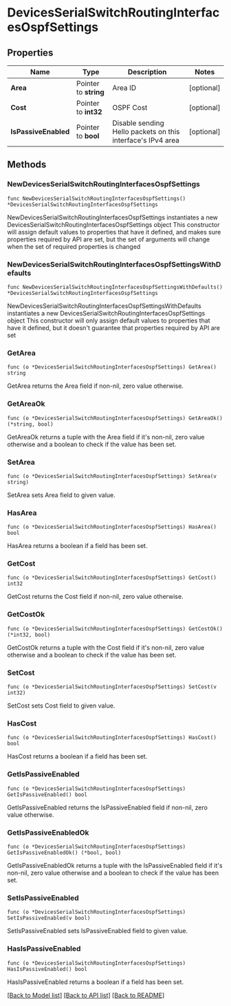 # DevicesSerialSwitchRoutingInterfacesOspfSettings

## Properties

Name | Type | Description | Notes
------------ | ------------- | ------------- | -------------
**Area** | Pointer to **string** | Area ID | [optional] 
**Cost** | Pointer to **int32** | OSPF Cost | [optional] 
**IsPassiveEnabled** | Pointer to **bool** | Disable sending Hello packets on this interface&#39;s IPv4 area | [optional] 

## Methods

### NewDevicesSerialSwitchRoutingInterfacesOspfSettings

`func NewDevicesSerialSwitchRoutingInterfacesOspfSettings() *DevicesSerialSwitchRoutingInterfacesOspfSettings`

NewDevicesSerialSwitchRoutingInterfacesOspfSettings instantiates a new DevicesSerialSwitchRoutingInterfacesOspfSettings object
This constructor will assign default values to properties that have it defined,
and makes sure properties required by API are set, but the set of arguments
will change when the set of required properties is changed

### NewDevicesSerialSwitchRoutingInterfacesOspfSettingsWithDefaults

`func NewDevicesSerialSwitchRoutingInterfacesOspfSettingsWithDefaults() *DevicesSerialSwitchRoutingInterfacesOspfSettings`

NewDevicesSerialSwitchRoutingInterfacesOspfSettingsWithDefaults instantiates a new DevicesSerialSwitchRoutingInterfacesOspfSettings object
This constructor will only assign default values to properties that have it defined,
but it doesn't guarantee that properties required by API are set

### GetArea

`func (o *DevicesSerialSwitchRoutingInterfacesOspfSettings) GetArea() string`

GetArea returns the Area field if non-nil, zero value otherwise.

### GetAreaOk

`func (o *DevicesSerialSwitchRoutingInterfacesOspfSettings) GetAreaOk() (*string, bool)`

GetAreaOk returns a tuple with the Area field if it's non-nil, zero value otherwise
and a boolean to check if the value has been set.

### SetArea

`func (o *DevicesSerialSwitchRoutingInterfacesOspfSettings) SetArea(v string)`

SetArea sets Area field to given value.

### HasArea

`func (o *DevicesSerialSwitchRoutingInterfacesOspfSettings) HasArea() bool`

HasArea returns a boolean if a field has been set.

### GetCost

`func (o *DevicesSerialSwitchRoutingInterfacesOspfSettings) GetCost() int32`

GetCost returns the Cost field if non-nil, zero value otherwise.

### GetCostOk

`func (o *DevicesSerialSwitchRoutingInterfacesOspfSettings) GetCostOk() (*int32, bool)`

GetCostOk returns a tuple with the Cost field if it's non-nil, zero value otherwise
and a boolean to check if the value has been set.

### SetCost

`func (o *DevicesSerialSwitchRoutingInterfacesOspfSettings) SetCost(v int32)`

SetCost sets Cost field to given value.

### HasCost

`func (o *DevicesSerialSwitchRoutingInterfacesOspfSettings) HasCost() bool`

HasCost returns a boolean if a field has been set.

### GetIsPassiveEnabled

`func (o *DevicesSerialSwitchRoutingInterfacesOspfSettings) GetIsPassiveEnabled() bool`

GetIsPassiveEnabled returns the IsPassiveEnabled field if non-nil, zero value otherwise.

### GetIsPassiveEnabledOk

`func (o *DevicesSerialSwitchRoutingInterfacesOspfSettings) GetIsPassiveEnabledOk() (*bool, bool)`

GetIsPassiveEnabledOk returns a tuple with the IsPassiveEnabled field if it's non-nil, zero value otherwise
and a boolean to check if the value has been set.

### SetIsPassiveEnabled

`func (o *DevicesSerialSwitchRoutingInterfacesOspfSettings) SetIsPassiveEnabled(v bool)`

SetIsPassiveEnabled sets IsPassiveEnabled field to given value.

### HasIsPassiveEnabled

`func (o *DevicesSerialSwitchRoutingInterfacesOspfSettings) HasIsPassiveEnabled() bool`

HasIsPassiveEnabled returns a boolean if a field has been set.


[[Back to Model list]](../README.md#documentation-for-models) [[Back to API list]](../README.md#documentation-for-api-endpoints) [[Back to README]](../README.md)


